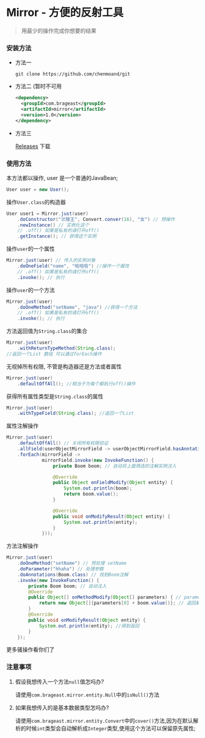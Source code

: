 # Mirror - 方便的反射工具

> 用最少的操作完成你想要的结果

### 安装方法

* 方法一

  ```git clone https://github.com/chenmoand/git```

* 方法二 (暂时不可用

  ``` xml
  <dependency>
    <groupId>com.brageast</groupId>
    <artifactId>mirror</artifactId>
    <version>1.0</version>
  </dependency>
  ```

* 方法三

  [Releases](https://github.com/chenmoand/Mirror/releases) 下载

### 使用方法

本方法都以操作, user 是一个普通的JavaBean;

```java
User user = new User();
```
操作```User.class```的构造器

```java
User user1 = Mirror.just(user)
    .doConstructor("兰陵王", Convert.conver(16), "女") // 预操作
    .newInstance() // 实例化这个
    // .off() 如果是私有的请打开off()
    .getInstance(); // 获得这个实例
```

操作```user```的一个属性

```java
Mirror.just(user) // 传入的实例对象
    .doOneField("name", "哈哈哈") //操作一个属性
    // .off() 如果是私有的请打开off()
    .invoke(); // 执行
```

操作```user```的一个方法

```java
Mirror.just(user)
    .doOneMethod("setName", "java") //获得一个方法
    // .off() 如果是私有的请打开off()
    .invoke(); // 执行
```

方法返回值为```String.class```的集合

```java
Mirror.just(user)
    .withReturnTypeMethod(String.class); 
//返回一个List 数组 可以通过forEach操作
```

无视掉所有权限, 不管是构造器还是方法或者属性

```java
Mirror.just(user)
    .defaultOffAll(); //相当于为每个都执行off()操作
```

获得所有属性类型是```String.class```的属性

```java
Mirror.just(user)
    .withTypeField(String.class); //返回一个List
```

属性注解操作

```java
Mirror.just(user)
    .defaultOffAll() // 关闭所有权限验证
    .allField(userObjectMirrorField -> userObjectMirrorField.hasAnntation(Boom.class))
    .forEach(mirrorField ->
             mirrorField.invoke(new InvokeFunction() {
                 private Boom boom; // 自动将上面筛选的注解实例注入

                 @Override
                 public Object onFieldModify(Object entity) {
                     System.out.println(boom);
                     return boom.value();
                 }

                 @Override
                 public void onModifyResult(Object entity) {
                     System.out.println(entity);
                 }
             }));
```

方法注解操作

```java
Mirror.just(user)
    .doOneMethod("setName") // 预处理 setName
    .doParameter("hhaha") // 处理参数
    .doAnnotations(Boom.class) // 找到Boom注解
    .invoke(new InvokeFunction() { 
        private Boom boom; // 自动注入
        @Override
        public Object[] onMethodModify(Object[] parameters) { // parameters是上面的参数
            return new Object[]{parameters[0] + boom.value()}; // 返回新的参数
        }
        @Override
        public void onModifyResult(Object entity) {
            System.out.println(entity); //得到返回 
        }
    });
```

更多骚操作看你们了

### 注意事项

1. 假设我想传入一个方法```null```值怎吗办?

   请使用```com.brageast.mirror.entity.Null```中的```isNull()```方法

2. 如果我想传入的是基本数据类型怎吗办?

   请使用```com.brageast.mirror.entity.Convert```中的```cover()```方法,因为在默认解析的时候```int```类型会自动解析成```Integer```类型,使用这个方法可以保留原先属性;